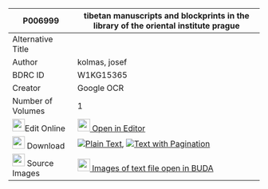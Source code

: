 |P006999|tibetan manuscripts and blockprints in the library of the oriental institute prague 
| --- | --- 
|Alternative Title |
|Author| kolmas, josef
|BDRC ID | W1KG15365
|Creator | Google OCR
|Number of Volumes| 1
|<img width="25" src="https://img.icons8.com/color/25/000000/edit-property.png">Edit Online| [<img width="25" src="https://avatars.githubusercontent.com/u/45091458?s=200&v=4"> Open in Editor](http://editor.openpecha.org/P006999)
|<img width="25" src="https://img.icons8.com/fluent/48/000000/download-2.png"/>  Download | [![](https://img.icons8.com/color/20/000000/txt.png)Plain Text](https://github.com/Openpecha/P006999/releases/download/v2/tibetan_manuscripts_and_blockp_plain_P006999.zip), [![](https://img.icons8.com/color/20/000000/txt.png)Text with Pagination](https://github.com/Openpecha/P006999/releases/download/v2/tibetan_manuscripts_and_blockp_pages_P006999.zip)
|<img width="25" src="https://img.icons8.com/plasticine/100/000000/pictures-folder.png"/>  Source Images | [<img width="25" src="https://library.bdrc.io/icons/BUDA-small.svg"> Images of text file open in BUDA](https://library.bdrc.io/show/bdr:W1KG15365)